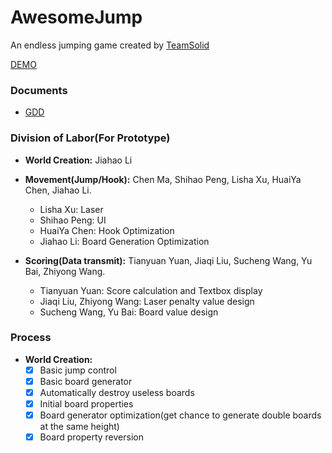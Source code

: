 # AwesomeJump

An endless jumping game created by [TeamSolid](https://github.com/TeamSolid526)

[DEMO](https://teamsolid526.github.io/AwesomeJump/)

### Documents
- [GDD](https://docs.google.com/document/d/1XpwUizX4sju-hacB2D4vGi2fWnMIgXCk3vYPiAw_oW8)

### Division of Labor(For Prototype)
- **World Creation:** Jiahao Li

- **Movement(Jump/Hook):** Chen Ma, Shihao Peng, Lisha Xu, HuaiYa Chen, Jiahao Li.
  - Lisha Xu: Laser
  - Shihao Peng: UI
  - HuaiYa Chen: Hook Optimization
  - Jiahao Li: Board Generation Optimization

- **Scoring(Data transmit):** Tianyuan Yuan, Jiaqi Liu, Sucheng Wang, Yu Bai, Zhiyong Wang.
  - Tianyuan Yuan: Score calculation and Textbox display
  - Jiaqi Liu, Zhiyong Wang: Laser penalty value design
  - Sucheng Wang, Yu Bai: Board value design

### Process
- **World Creation:**
  - [x] Basic jump control
  - [x] Basic board generator
  - [x] Automatically destroy useless boards
  - [x] Initial board properties
  - [x] Board generator optimization(get chance to generate double boards at the same height)
  - [x] Board property reversion
